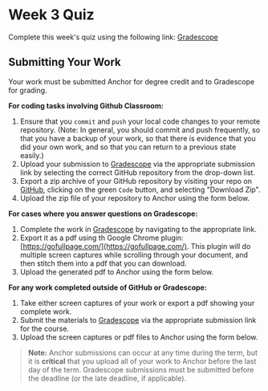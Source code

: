<!--meta exposure: initial -->
<!--meta assessmentFormat: ProblemSet -->
<!--meta submissionVia: GradeScope -->
<!--meta instructionType: specific -->
<!--meta submissionFormatFlexibility: no -->
<!--meta submissionTopicFlexibility: no -->
<!--meta rubricAvailable: no -->
<!--meta rubricShared: no -->
<!--meta groupWork: no -->
<!--meta automatedGrading: 100 -->
<!--meta studentInstructionsLink: /assignments/week_3_quiz.pdf -->
<!--meta topics: Recursion -->

# Week 3 Quiz

Complete this week's quiz using the following link: [Gradescope](/assignments/week_3_quiz.pdf)

## Submitting Your Work

Your work must be submitted Anchor for degree credit and to Gradescope for grading.

**For coding tasks involving Github Classroom:**

1. Ensure that you `commit` and `push` your local code changes to your remote repository.  (Note: In general, you should
   commit and push frequently, so that you have a backup of your work, so that there is evidence that you did your own
   work, and so that you can return to a previous state easily.)
2. Upload your submission to [Gradescope](https://www.gradescope.com) via the appropriate submission link by selecting
   the correct GitHub repository from the drop-down list.
3. Export a zip archive of your GitHub repository by visiting your repo on [GitHub](https://www.github.com), clicking on
   the green `Code` button, and selecting "Download Zip".
4. Upload the zip file of your repository to Anchor using the form below.

**For cases where you answer questions on Gradescope:**

1. Complete the work in [Gradescope](https://www.gradescope.com) by navigating to the appropriate link.
2. Export it as a pdf using th Google Chrome plugin: [https://gofullpage.com/](https://gofullpage.com/).  This plugin
   will do multiple screen captures while scrolling through your document, and then stitch them into a pdf that you can
   download.
3. Upload the generated pdf to Anchor using the form below.

**For any work completed outside of GitHub or Gradescope:**

1. Take either screen captures of your work or export a pdf showing your complete work.
2. Submit the materials to [Gradescope](https://www.gradescope.com) via the appropriate submission link for the course.
3. Upload the screen captures or pdf files to Anchor using the form below.

> **Note:** Anchor submissions can occur at any time during the term, but it is **critical** that you upload all of your
> work to Anchor before the last day of the term.  Gradescope submissions must be submitted before the deadline (or the
> late deadline, if applicable).
